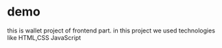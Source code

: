 # demo
this is wallet project of frontend part.
in this project we used  technologies like HTML,CSS JavaScript
